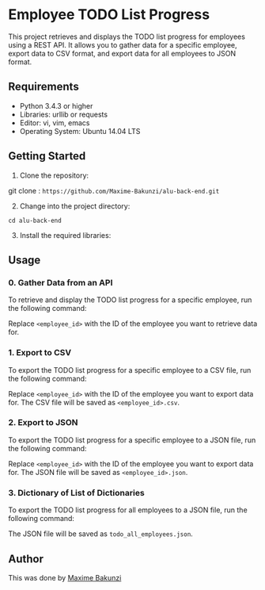# Employee TODO List Progress

This project retrieves and displays the TODO list progress for employees using a REST API. It allows you to gather data for a specific employee, export data to CSV format, and export data for all employees to JSON format.

## Requirements

- Python 3.4.3 or higher
- Libraries: urllib or requests
- Editor: vi, vim, emacs
- Operating System: Ubuntu 14.04 LTS

## Getting Started

1. Clone the repository:

git clone : `https://github.com/Maxime-Bakunzi/alu-back-end.git`

2. Change into the project directory:

`cd alu-back-end`


3. Install the required libraries:


## Usage

### 0. Gather Data from an API

To retrieve and display the TODO list progress for a specific employee, run the following command:


Replace `<employee_id>` with the ID of the employee you want to retrieve data for.

### 1. Export to CSV

To export the TODO list progress for a specific employee to a CSV file, run the following command:


Replace `<employee_id>` with the ID of the employee you want to export data for. The CSV file will be saved as `<employee_id>.csv`.

### 2. Export to JSON

To export the TODO list progress for a specific employee to a JSON file, run the following command:


Replace `<employee_id>` with the ID of the employee you want to export data for. The JSON file will be saved as `<employee_id>.json`.

### 3. Dictionary of List of Dictionaries

To export the TODO list progress for all employees to a JSON file, run the following command:


The JSON file will be saved as `todo_all_employees.json`.

## Author 
This was done by [Maxime Bakunzi](https://github.com/Maxime-Bakunzi/) 
